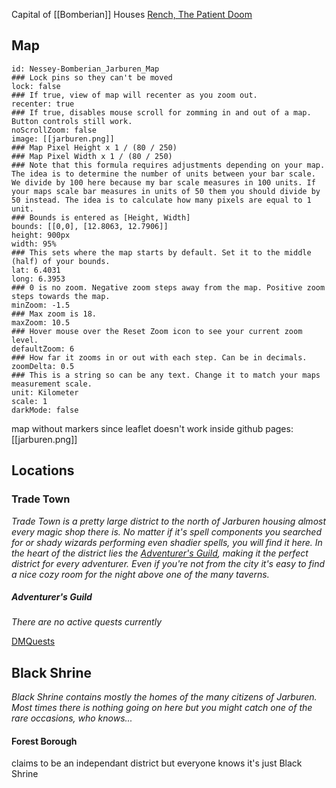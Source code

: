 Capital of [[Bomberian]]
Houses [Rench, The Patient Doom](Nesey#Jarburenese%20Faith)



## Map

```leaflet    
id: Nessey-Bomberian_Jarburen_Map  
### Lock pins so they can't be moved  
lock: false  
### If true, view of map will recenter as you zoom out.  
recenter: true  
### If true, disables mouse scroll for zomming in and out of a map. Button controls still work.  
noScrollZoom: false  
image: [[jarburen.png]]  
### Map Pixel Height x 1 / (80 / 250)  
### Map Pixel Width x 1 / (80 / 250)  
### Note that this formula requires adjustments depending on your map. The idea is to determine the number of units between your bar scale. We divide by 100 here because my bar scale measures in 100 units. If your maps scale bar measures in units of 50 them you should divide by 50 instead. The idea is to calculate how many pixels are equal to 1 unit.  
### Bounds is entered as [Height, Width]  
bounds: [[0,0], [12.8063, 12.7906]]  
height: 900px  
width: 95%  
### This sets where the map starts by default. Set it to the middle (half) of your bounds.  
lat: 6.4031 
long: 6.3953
### 0 is no zoom. Negative zoom steps away from the map. Positive zoom steps towards the map.  
minZoom: -1.5  
### Max zoom is 18.  
maxZoom: 10.5  
### Hover mouse over the Reset Zoom icon to see your current zoom level.  
defaultZoom: 6  
### How far it zooms in or out with each step. Can be in decimals.  
zoomDelta: 0.5  
### This is a string so can be any text. Change it to match your maps measurement scale.  
unit: Kilometer 
scale: 1  
darkMode: false  
```

map without markers since leaflet doesn't work inside github pages: [[jarburen.png]]

## Locations
### Trade Town
*Trade Town is a pretty large district to the north of Jarburen housing almost every magic shop there is. No matter if it's spell components you searched for or shady wizards performing even shadier spells, you will find it here. In the heart of the district lies the [Adventurer's Guild](Jarburen#Adventurer's%20Guild), making it the perfect district for every adventurer. Even if you're not from the city it's easy to find a nice cozy room for the night above one of the many taverns.* 

##### Adventurer's Guild
*There are no active quests currently*

[DMQuests](DMJarburen#Quests)

## Black Shrine
*Black Shrine contains mostly the homes of the many citizens of Jarburen. Most times there is nothing going on here but you might catch one of the rare occasions, who knows...*
#### Forest Borough
claims to be an independant district but everyone knows it's just Black Shrine


